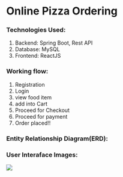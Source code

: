 <h1> Online Pizza Ordering </h1>

 <h3>Technologies Used:</h3>
 <ol>
    <li>Backend: Spring Boot, Rest API</li>
     <li>Database: MySQL</li>
     <li>Frontend: ReactJS</li>
   </ol>
<!-- <br> -->
 <h3>Working flow:</h3>
  <ol>
    <li>Registration</li>
    <li>Login</li>
    <li>view food item </li>
    <li>add into Cart</li>
    <li>Proceed for Checkout</li>
    <li>Proceed for payment </li>
    <li> Order placed!!</li>
   </ol>

 <h3>Entity Relationship Diagram(ERD): </h3>

<h3>User Interaface Images:</h3>
<image src="![1  Home](https://github.com/vipulmane6498/Online_Pizza_Ordering/assets/113690721/cf458d87-99e4-44e9-ae9a-5cdb380c5fea)">


 
 
